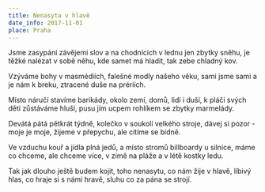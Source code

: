 ```yaml
---
title: Nenasyta v hlavě
date_info: 2017-11-01
place: Praha
---
```


Jsme zasypáni závějemi slov
a na chodnících v lednu jen zbytky sněhu,
je těžké nalézat v sobě něhu,
kde samet má hladit, tak zebe chladný kov.

Vzýváme bohy v masmédiích,
falešné modly našeho věku,
sami jsme sami a je nám k breku,
ztracené duše na prériích.

Místo náručí stavíme barikády,
okolo zemí, domů, lidí i duší,
k pláči svých dětí zůstáváme hluší,
pusu jim ucpem rohlíkem se zbytky marmelády.

Devátá pátá pětkrát týdně,
kolečko v soukolí velkého stroje,
dávej si pozor - moje je moje,
žijeme v přepychu, ale cítíme se bídně.

Ve vzduchu kouř a jídla plná jedů,
a místo stromů billboardy u silnice,
máme co chceme, ale chceme více,
v zimě na pláže a v létě kostky ledu.

Tak jak dlouho ještě budem kojit,
toho nenasytu, co nám žije v hlavě,
líbivý hlas, co hraje si s námi hravě,
sluhu co za pána se strojí.
